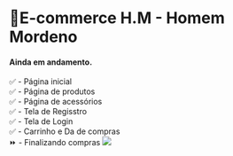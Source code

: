 # 🧔E-commerce H.M - Homem Mordeno

#### Ainda em andamento.

✅ - Página inicial <br>
✅ - Página de produtos <br>
✅ - Página de acessórios <br>
✅ - Tela de Regisstro <br>
✅ - Tela de Login <br>
✅ - Carrinho e Da de compras <br>
⏩ - Finalizando compras
<img src="https://i.imgur.com/kIWX6Un.png">
